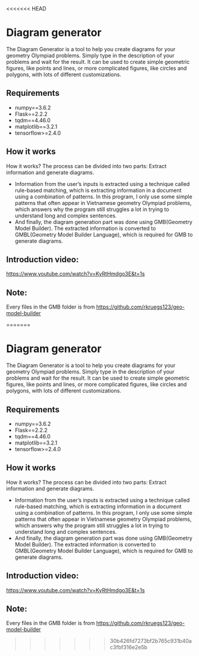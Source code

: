 <<<<<<< HEAD
# Diagram generator
The Diagram Generator is a tool to help you create diagrams for your geometry Olympiad problems. Simply type in the description of your problems and wait for the result. It can be used to create simple geometric figures, like points and lines, or more complicated figures, like circles and polygons, with lots of different customizations.

## Requirements
- numpy==3.6.2
- Flask==2.2.2
- tqdm==4.46.0
- matplotlib==3.2.1
- tensorflow>=2.4.0

## How it works
How it works?
The process can be divided into two parts: Extract information and generate diagrams.
- Information from the user’s inputs is extracted using a technique called rule-based matching, which is extracting information in a document using a combination of patterns. In this program, I only use some simple patterns that often appear in Vietnamese geometry Olympiad problems, which answers why the program still struggles a lot in trying to understand long and complex sentences.
- And finally, the diagram generation part was done using GMB(Geometry Model Builder). The extracted information is converted to GMBL(Geometry Model Builder Language), which is required for GMB to generate diagrams.

## Introduction video:
https://www.youtube.com/watch?v=KyRtHmdgo3E&t=1s

## Note:
Every files in the GMB folder is from https://github.com/rkruegs123/geo-model-builder 


=======
# Diagram generator
The Diagram Generator is a tool to help you create diagrams for your geometry Olympiad problems. Simply type in the description of your problems and wait for the result. It can be used to create simple geometric figures, like points and lines, or more complicated figures, like circles and polygons, with lots of different customizations.

## Requirements
- numpy==3.6.2
- Flask==2.2.2
- tqdm==4.46.0
- matplotlib==3.2.1
- tensorflow>=2.4.0

## How it works
How it works?
The process can be divided into two parts: Extract information and generate diagrams.
- Information from the user’s inputs is extracted using a technique called rule-based matching, which is extracting information in a document using a combination of patterns. In this program, I only use some simple patterns that often appear in Vietnamese geometry Olympiad problems, which answers why the program still struggles a lot in trying to understand long and complex sentences.
- And finally, the diagram generation part was done using GMB(Geometry Model Builder). The extracted information is converted to GMBL(Geometry Model Builder Language), which is required for GMB to generate diagrams.

## Introduction video:
https://www.youtube.com/watch?v=KyRtHmdgo3E&t=1s

## Note:
Every files in the GMB folder is from https://github.com/rkruegs123/geo-model-builder 


>>>>>>> 30b426fd7273bf2b765c931b40ac3fbf316e2e5b

